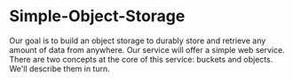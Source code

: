 # Simple-Object-Storage
Our goal is to build an object storage to durably store and retrieve any amount of data from anywhere. Our service will offer a simple web service. There are two concepts at the core of this service: buckets and objects. We'll describe them in turn.
